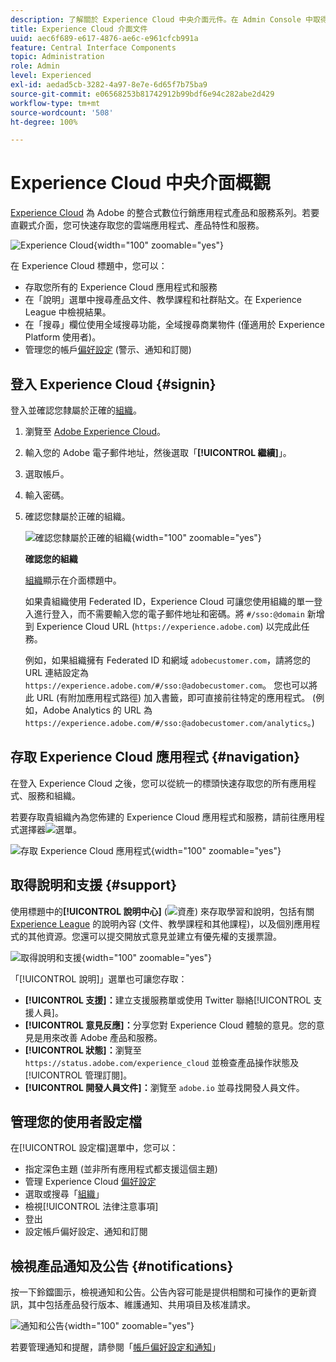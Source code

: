 ```yaml
---
description: 了解關於 Experience Cloud 中央介面元件。在 Admin Console 中取得使用者和產品管理說明，啟用 Experience Cloud 服務的應用程式。取得客群庫、客戶屬性、Experience Cloud 資產等說明。
title: Experience Cloud 介面文件
uuid: aec6f689-e617-4876-ae6c-e961cfcb991a
feature: Central Interface Components
topic: Administration
role: Admin
level: Experienced
exl-id: aedad5cb-3282-4a97-8e7e-6d65f7b75ba9
source-git-commit: e06568253b81742912b99bdf6e94c282abe2d429
workflow-type: tm+mt
source-wordcount: '508'
ht-degree: 100%

---
```


# Experience Cloud 中央介面概觀

[Experience Cloud](https://experience.adobe.com) 為 Adobe 的整合式數位行銷應用程式產品和服務系列。若要直觀式介面，您可快速存取您的雲端應用程式、產品特性和服務。

![Experience Cloud](assets/landing.png){width="100" zoomable="yes"}

在 Experience Cloud 標題中，您可以：

* 存取您所有的 Experience Cloud 應用程式和服務
* 在「說明」選單中搜尋產品文件、教學課程和社群貼文。在 Experience League 中檢視結果。
* 在「搜尋」欄位使用全域搜尋功能，全域搜尋商業物件 (僅適用於 Experience Platform 使用者)。
* 管理您的帳戶[偏好設定](features/account-preferences.md) (警示、通知和訂閱)

## 登入 Experience Cloud {#signin}

登入並確認您隸屬於正確的[組織](administration/organizations.md)。

1. 瀏覽至 [Adobe Experience Cloud](https://experience.adobe.com)。
1. 輸入您的 Adobe 電子郵件地址，然後選取「**[!UICONTROL 繼續]**」。
1. 選取帳戶。
1. 輸入密碼。
1. 確認您隸屬於正確的組織。

   ![確認您隸屬於正確的組織](assets/organizations-menu.png){width="100" zoomable="yes"}

   **確認您的組織**

   [組織](administration/organizations.md)顯示在介面標題中。

   如果貴組織使用 Federated ID，Experience Cloud 可讓您使用組織的單一登入進行登入，而不需要輸入您的電子郵件地址和密碼。將 `#/sso:@domain` 新增到 Experience Cloud URL (`https://experience.adobe.com`) 以完成此任務。

   例如，如果組織擁有 Federated ID 和網域 `adobecustomer.com`，請將您的 URL 連結設定為 `https://experience.adobe.com/#/sso:@adobecustomer.com`。 您也可以將此 URL (有附加應用程式路徑) 加入書籤，即可直接前往特定的應用程式。 (例如，Adobe Analytics 的 URL 為 `https://experience.adobe.com/#/sso:@adobecustomer.com/analytics`。)

## 存取 Experience Cloud 應用程式 {#navigation}

在登入 Experience Cloud 之後，您可以從統一的標頭快速存取您的所有應用程式、服務和組織。

若要存取貴組織內為您佈建的 Experience Cloud 應用程式和服務，請前往應用程式選擇器![選單](assets/apps-icon.png)。

![存取 Experience Cloud 應用程式](assets/platform-core-services.png){width="100" zoomable="yes"}

## 取得說明和支援 {#support}

使用標題中的&#x200B;**[!UICONTROL 說明中心]** (![資產](assets/help-icon.png)) 來存取學習和說明，包括有關 [Experience League](https://experienceleague.adobe.com/#home) 的說明內容 (文件、教學課程和其他課程)，以及個別應用程式的其他資源。您還可以提交開放式意見並建立有優先權的支援票證。

![取得說明和支援](assets/search-menu.png){width="100" zoomable="yes"}

「[!UICONTROL 說明]」選單也可讓您存取：

* **[!UICONTROL 支援]：**&#x200B;建立支援服務單或使用 Twitter 聯絡[!UICONTROL 支援人員]。
* **[!UICONTROL 意見反應]：**&#x200B;分享您對 Experience Cloud 體驗的意見。您的意見是用來改善 Adobe 產品和服務。
* **[!UICONTROL 狀態]：**&#x200B;瀏覽至 `https://status.adobe.com/experience_cloud` 並檢查產品操作狀態及[!UICONTROL 管理訂閱]。
* **[!UICONTROL 開發人員文件]：**&#x200B;瀏覽至 `adobe.io` 並尋找開發人員文件。

## 管理您的使用者設定檔

在[!UICONTROL 設定檔]選單中，您可以：

* 指定深色主題 (並非所有應用程式都支援這個主題)
* 管理 Experience Cloud [偏好設定](features/account-preferences.md)
* 選取或搜尋「[組織](administration/organizations.md)」
* 檢視[!UICONTROL 法律注意事項]
* 登出
* 設定帳戶偏好設定、通知和訂閱

## 檢視產品通知及公告 {#notifications}

按一下鈴鐺圖示，檢視通知和公告。公告內容可能是提供相關和可操作的更新資訊，其中包括產品發行版本、維護通知、共用項目及核准請求。

![通知和公告](assets/notifications-menu-small.png){width="100" zoomable="yes"}

若要管理通知和提醒，請參閱「[帳戶偏好設定和通知](features/account-preferences.md)」
